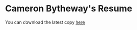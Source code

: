 Cameron Bytheway's Resume
======

You can download the latest copy [here](http://github.com/CamShaft/resume/downloads)